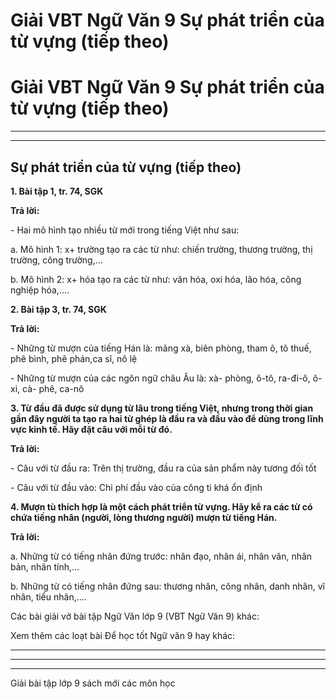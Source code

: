 # Giải VBT Ngữ Văn 9 Sự phát triển của từ vựng (tiếp theo)

# Giải VBT Ngữ Văn 9 Sự phát triển của từ vựng (tiếp theo)

* * *

* * *

## Sự phát triển của từ vựng (tiếp theo)

**1\. Bài tập 1, tr. 74, SGK**

**Trả lời:**

\- Hai mô hình tạo nhiều từ mới trong tiếng Việt như sau:

a. Mô hình 1: x+ trường tạo ra các từ như: chiến trường, thương trường, thị trường, công trường,...

b. Mô hình 2: x+ hóa tạo ra các từ như: văn hóa, oxi hóa, lão hóa, công nghiệp hóa,....

**2\. Bài tập 3, tr. 74, SGK**

**Trả lời:**

\- Những từ mượn của tiếng Hán là: mãng xà, biên phòng, tham ô, tô thuế, phê bình, phê phán,ca sĩ, nô lệ

\- Những từ mượn của các ngôn ngữ châu Âu là: xà- phòng, ô-tô, ra-đi-ô, ô-xi, cà- phê, ca-nô

**3\. Từ đầu đã được sử dụng từ lâu trong tiếng Việt, nhưng trong thời gian gần đây người ta tạo ra hai từ ghép là đầu ra và đầu vào để dùng trong lĩnh vực kinh tế. Hãy đặt câu với mỗi từ đó.**

**Trả lời:**

\- Câu với từ đầu ra: Trên thị trường, đầu ra của sản phẩm này tương đối tốt

\- Câu với từ đầu vào: Chi phí đầu vào của công ti khá ổn định

**4\. Mượn tù thích hợp là một cách phát triển từ vựng. Hãy kể ra các từ có chứa tiếng nhân (người, lòng thương người) mượn từ tiếng Hán.**

**Trả lời:**

a. Những từ có tiếng nhân đứng trước: nhân đạo, nhân ái, nhân văn, nhân bản, nhân tính,...

b. Những từ có tiếng nhân đứng sau: thương nhân, công nhân, danh nhân, vĩ nhân, tiểu nhân,....

Các bài giải vở bài tập Ngữ Văn lớp 9 (VBT Ngữ Văn 9) khác:

Xem thêm các loạt bài Để học tốt Ngữ văn 9 hay khác:

* * *

* * *

* * *

Giải bài tập lớp 9 sách mới các môn học
